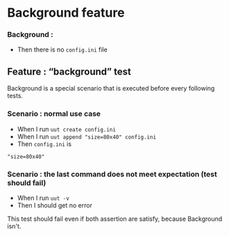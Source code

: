 # Background feature

### Background :
  - Then there is no `config.ini` file

## Feature : “background” test

Background is a special scenario that is executed before every following tests.

### Scenario : normal use case
  - When I run `uut create config.ini` 
  - When I run `uut append "size=80x40" config.ini` 
  - Then `config.ini` is
  ```
  "size=80x40"
  ```

### Scenario : the last command does not meet expectation (test should fail)
  - When I run `uut -v` 
  - Then I should get no error

  This test should fail even if both assertion are satisfy, because Background isn't.